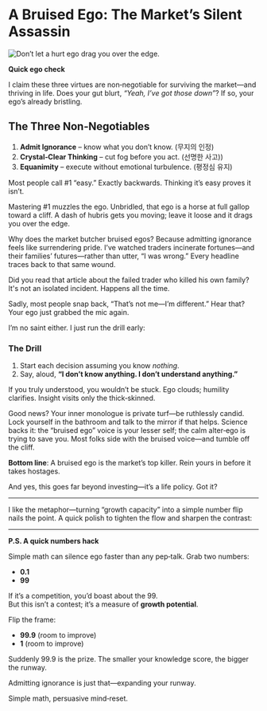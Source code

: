 # A Bruised Ego: The Market’s Silent Assassin

![Don’t let a hurt ego drag you over the edge.](images/20250418-03.png)

**Quick ego check**  

I claim these three virtues are non‑negotiable for surviving the market—and thriving in life. Does your gut blurt, *“Yeah, I’ve got those down”*? If so, your ego’s already bristling.

## The Three Non‑Negotiables

1. **Admit Ignorance** – know what you don’t know.  (무지의 인정)
2. **Crystal‑Clear Thinking** – cut fog before you act.  (선명한 사고))
3. **Equanimity** – execute without emotional turbulence. (평정심 유지)

Most people call #1 “easy.” Exactly backwards. Thinking it’s easy proves it isn’t.

Mastering #1 muzzles the ego. Unbridled, that ego is a horse at full gallop toward a cliff. A dash of hubris gets you moving; leave it loose and it drags you over the edge.

Why does the market butcher bruised egos? Because admitting ignorance feels like surrendering pride. I’ve watched traders incinerate fortunes—and their families’ futures—rather than utter, “I was wrong.” Every headline traces back to that same wound.

Did you read that article about the failed trader who killed his own family? It's not an isolated incident. Happens all the time.

Sadly, most people snap back, “That’s not me—I’m different.” Hear that? Your ego just grabbed the mic again.

I’m no saint either. I just run the drill early:

### The Drill  

1. Start each decision assuming you know *nothing*.  
2. Say, aloud, **“I don’t know anything. I don’t understand anything.”**

If you truly understood, you wouldn’t be stuck. Ego clouds; humility clarifies. Insight visits only the thick‑skinned.

Good news? Your inner monologue is private turf—be ruthlessly candid. Lock yourself in the bathroom and talk to the mirror if that helps. Science backs it: the “bruised ego” voice is your lesser self; the calm alter‑ego is trying to save you. Most folks side with the bruised voice—and tumble off the cliff.

**Bottom line**: A bruised ego is the market’s top killer. Rein yours in before it takes hostages.

And yes, this goes far beyond investing—it’s a life policy. Got it?

---

I like the metaphor—turning “growth capacity” into a simple number flip nails the point. A quick polish to tighten the flow and sharpen the contrast:

---

**P.S. A quick numbers hack**

Simple math can silence ego faster than any pep‑talk. Grab two numbers:

- **0.1**  
- **99**

If it’s a competition, you’d boast about the 99.  
But this isn’t a contest; it’s a measure of **growth potential**.

Flip the frame:

- **99.9** (room to improve)  
- **1**   (room to improve)

Suddenly 99.9 is the prize. The smaller your knowledge score, the bigger the runway.  

Admitting ignorance is just that—expanding your runway.  

Simple math, persuasive mind‑reset.
